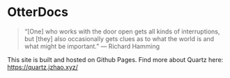 # OtterDocs

> “[One] who works with the door open gets all kinds of interruptions, but [they] also occasionally gets clues as to what the world is and what might be important.” — Richard Hamming


This site is built and hosted on Github Pages. Find more about Quartz here:  https://quartz.jzhao.xyz/
